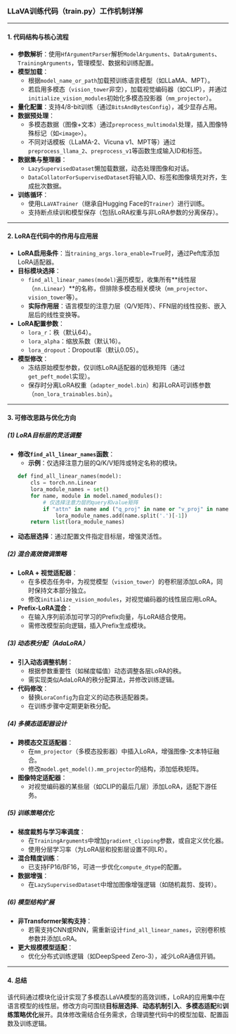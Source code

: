 ### **LLaVA训练代码（train.py）工作机制详解**

---

#### **1. 代码结构与核心流程**
- **参数解析**：使用`HfArgumentParser`解析`ModelArguments`、`DataArguments`、`TrainingArguments`，管理模型、数据和训练配置。
- **模型加载**：
  - 根据`model_name_or_path`加载预训练语言模型（如LLaMA、MPT）。
  - 若启用多模态（`vision_tower`非空），加载视觉编码器（如CLIP），并通过`initialize_vision_modules`初始化多模态投影器（`mm_projector`）。
- **量化配置**：支持4/8-bit训练（通过`BitsAndBytesConfig`），减少显存占用。
- **数据预处理**：
  - 多模态数据（图像+文本）通过`preprocess_multimodal`处理，插入图像特殊标记（如`<image>`）。
  - 不同对话模板（LLaMA-2、Vicuna v1、MPT等）通过`preprocess_llama_2`、`preprocess_v1`等函数生成输入ID和标签。
- **数据集与整理器**：
  - `LazySupervisedDataset`懒加载数据，动态处理图像和对话。
  - `DataCollatorForSupervisedDataset`将输入ID、标签和图像填充对齐，生成批次数据。
- **训练循环**：
  - 使用`LLaVATrainer`（继承自Hugging Face的`Trainer`）进行训练。
  - 支持断点续训和模型保存（包括LoRA权重与非LoRA参数的分离保存）。

---

#### **2. LoRA在代码中的作用与应用层**
- **LoRA启用条件**：当`training_args.lora_enable=True`时，通过Peft库添加LoRA适配器。
- **目标模块选择**：
  - `find_all_linear_names(model)`遍历模型，收集所有**线性层（`nn.Linear`）**的名称，但排除多模态相关模块（`mm_projector`、`vision_tower`等）。
  - **实际作用层**：语言模型的注意力层（Q/V矩阵）、FFN层的线性投影、嵌入层后的线性变换等。
- **LoRA配置参数**：
  - `lora_r`：秩（默认64）。
  - `lora_alpha`：缩放系数（默认16）。
  - `lora_dropout`：Dropout率（默认0.05）。
- **模型修改**：
  - 冻结原始模型参数，仅训练LoRA适配器的低秩矩阵（通过`get_peft_model`实现）。
  - 保存时分离LoRA权重（`adapter_model.bin`）和非LoRA可训练参数（`non_lora_trainables.bin`）。

---

#### **3. 可修改思路与优化方向**

##### **(1) LoRA目标层的灵活调整**
- **修改`find_all_linear_names`函数**：
  - **示例**：仅选择注意力层的Q/K/V矩阵或特定名称的模块。
  ```python
  def find_all_linear_names(model):
      cls = torch.nn.Linear
      lora_module_names = set()
      for name, module in model.named_modules():
          # 仅选择注意力层的query和value矩阵
          if "attn" in name and ("q_proj" in name or "v_proj" in name):
              lora_module_names.add(name.split('.')[-1])
      return list(lora_module_names)
  ```
- **动态层选择**：通过配置文件指定目标层，增强灵活性。

##### **(2) 混合高效微调策略**
- **LoRA + 视觉适配器**：
  - 在多模态任务中，为视觉模型（`vision_tower`）的卷积层添加LoRA，同时保持文本部分独立。
  - 修改`initialize_vision_modules`，对视觉编码器的线性层应用LoRA。
- **Prefix-LoRA混合**：
  - 在输入序列前添加可学习的Prefix向量，与LoRA结合使用。
  - 需修改模型前向逻辑，插入Prefix生成模块。

##### **(3) 动态秩分配（AdaLoRA）**
- **引入动态调整机制**：
  - 根据参数重要性（如梯度幅值）动态调整各层LoRA的秩。
  - 需实现类似AdaLoRA的秩分配算法，并修改训练逻辑。
- **代码修改**：
  - 替换`LoraConfig`为自定义的动态秩适配器类。
  - 在训练步骤中定期更新秩分配。

##### **(4) 多模态适配器设计**
- **跨模态交互适配器**：
  - 在`mm_projector`（多模态投影器）中插入LoRA，增强图像-文本特征融合。
  - 修改`model.get_model().mm_projector`的结构，添加低秩矩阵。
- **图像特定适配器**：
  - 对视觉编码器的某些层（如CLIP的最后几层）添加LoRA，适配下游任务。

##### **(5) 训练策略优化**
- **梯度裁剪与学习率调度**：
  - 在`TrainingArguments`中增加`gradient_clipping`参数，或自定义优化器。
  - 使用分层学习率（为LoRA层和投影层设置不同LR）。
- **混合精度训练**：
  - 已支持FP16/BF16，可进一步优化`compute_dtype`的配置。
- **数据增强**：
  - 在`LazySupervisedDataset`中增加图像增强逻辑（如随机裁剪、旋转）。

##### **(6) 模型结构扩展**
- **非Transformer架构支持**：
  - 若需支持CNN或RNN，需重新设计`find_all_linear_names`，识别卷积核参数并添加LoRA。
- **更大规模模型适配**：
  - 优化分布式训练逻辑（如DeepSpeed Zero-3），减少LoRA通信开销。

---

#### **4. 总结**
该代码通过模块化设计实现了多模态LLaVA模型的高效训练，LoRA的应用集中在语言模型的线性层。修改方向可围绕**目标层选择**、**动态机制引入**、**多模态适配**和**训练策略优化**展开。具体修改需结合任务需求，合理调整代码中的模型加载、配置函数及训练逻辑。